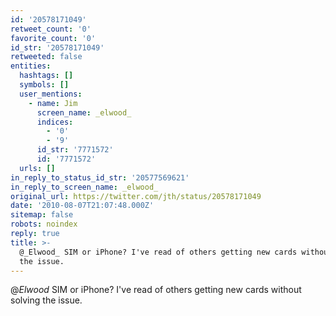 ```yaml
---
id: '20578171049'
retweet_count: '0'
favorite_count: '0'
id_str: '20578171049'
retweeted: false
entities:
  hashtags: []
  symbols: []
  user_mentions:
    - name: Jim
      screen_name: _elwood_
      indices:
        - '0'
        - '9'
      id_str: '7771572'
      id: '7771572'
  urls: []
in_reply_to_status_id_str: '20577569621'
in_reply_to_screen_name: _elwood_
original_url: https://twitter.com/jth/status/20578171049
date: '2010-08-07T21:07:48.000Z'
sitemap: false
robots: noindex
reply: true
title: >-
  @_Elwood_ SIM or iPhone? I've read of others getting new cards without solving
  the issue.
---
```


@_Elwood_ SIM or iPhone? I've read of others getting new cards without solving the issue.